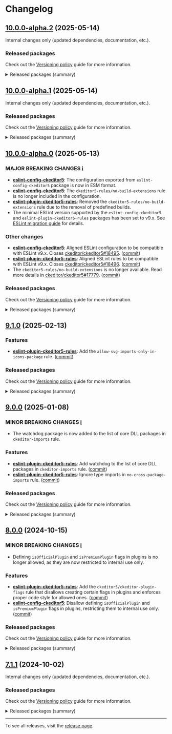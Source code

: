 Changelog
=========

## [10.0.0-alpha.2](https://github.com/ckeditor/ckeditor5-linters-config/compare/v10.0.0-alpha.1...v10.0.0-alpha.2) (2025-05-14)

Internal changes only (updated dependencies, documentation, etc.).

### Released packages

Check out the [Versioning policy](https://ckeditor.com/docs/ckeditor5/latest/framework/guides/support/versioning-policy.html) guide for more information.

<details>
<summary>Released packages (summary)</summary>

Other releases:

* [eslint-config-ckeditor5](https://www.npmjs.com/package/eslint-config-ckeditor5/v/10.0.0-alpha.2): v10.0.0-alpha.1 => v10.0.0-alpha.2
* [eslint-plugin-ckeditor5-rules](https://www.npmjs.com/package/eslint-plugin-ckeditor5-rules/v/10.0.0-alpha.2): v10.0.0-alpha.1 => v10.0.0-alpha.2
* [stylelint-config-ckeditor5](https://www.npmjs.com/package/stylelint-config-ckeditor5/v/10.0.0-alpha.2): v10.0.0-alpha.1 => v10.0.0-alpha.2
* [stylelint-plugin-ckeditor5-rules](https://www.npmjs.com/package/stylelint-plugin-ckeditor5-rules/v/10.0.0-alpha.2): v10.0.0-alpha.1 => v10.0.0-alpha.2
</details>


## [10.0.0-alpha.1](https://github.com/ckeditor/ckeditor5-linters-config/compare/v10.0.0-alpha.0...v10.0.0-alpha.1) (2025-05-14)

Internal changes only (updated dependencies, documentation, etc.).

### Released packages

Check out the [Versioning policy](https://ckeditor.com/docs/ckeditor5/latest/framework/guides/support/versioning-policy.html) guide for more information.

<details>
<summary>Released packages (summary)</summary>

Other releases:

* [eslint-config-ckeditor5](https://www.npmjs.com/package/eslint-config-ckeditor5/v/10.0.0-alpha.1): v10.0.0-alpha.0 => v10.0.0-alpha.1
* [eslint-plugin-ckeditor5-rules](https://www.npmjs.com/package/eslint-plugin-ckeditor5-rules/v/10.0.0-alpha.1): v10.0.0-alpha.0 => v10.0.0-alpha.1
* [stylelint-config-ckeditor5](https://www.npmjs.com/package/stylelint-config-ckeditor5/v/10.0.0-alpha.1): v10.0.0-alpha.0 => v10.0.0-alpha.1
* [stylelint-plugin-ckeditor5-rules](https://www.npmjs.com/package/stylelint-plugin-ckeditor5-rules/v/10.0.0-alpha.1): v10.0.0-alpha.0 => v10.0.0-alpha.1
</details>


## [10.0.0-alpha.0](https://github.com/ckeditor/ckeditor5-linters-config/compare/v9.1.0...v10.0.0-alpha.0) (2025-05-13)

### MAJOR BREAKING CHANGES [ℹ️](https://ckeditor.com/docs/ckeditor5/latest/framework/guides/support/versioning-policy.html#major-and-minor-breaking-changes)

* **[eslint-config-ckeditor5](https://www.npmjs.com/package/eslint-config-ckeditor5)**: The configuration exported from `eslint-config-ckeditor5` package is now in ESM format.
* **[eslint-config-ckeditor5](https://www.npmjs.com/package/eslint-config-ckeditor5)**: The `ckeditor5-rules/no-build-extensions` rule is no longer included in the configuration.
* **[eslint-plugin-ckeditor5-rules](https://www.npmjs.com/package/eslint-plugin-ckeditor5-rules)**: Removed the `ckeditor5-rules/no-build-extensions` rule due to the removal of predefined builds.
* The minimal ESLint version supported by the `eslint-config-ckeditor5` and `eslint-plugin-ckeditor5-rules` packages has been set to v9.x. See [ESLint migration guide](https://eslint.org/docs/latest/use/migrate-to-9.0.0) for details.

### Other changes

* **[eslint-config-ckeditor5](https://www.npmjs.com/package/eslint-config-ckeditor5)**: Aligned ESLint configuration to be compatible with ESLint v9.x. Closes [ckeditor/ckeditor5#18495](https://github.com/ckeditor/ckeditor5/issues/18495). ([commit](https://github.com/ckeditor/ckeditor5-linters-config/commit/fb6e6f13b626a098bba4e65a8cde3ed26f4daf6b))
* **[eslint-plugin-ckeditor5-rules](https://www.npmjs.com/package/eslint-plugin-ckeditor5-rules)**: Aligned ESLint rules to be compatible with ESLint v9.x. Closes [ckeditor/ckeditor5#18496](https://github.com/ckeditor/ckeditor5/issues/18496). ([commit](https://github.com/ckeditor/ckeditor5-linters-config/commit/fb6e6f13b626a098bba4e65a8cde3ed26f4daf6b))
* The `ckeditor5-rules/no-build-extensions` is no longer available. Read more details in [ckeditor/ckeditor5#17779](https://github.com/ckeditor/ckeditor5/issues/17779). ([commit](https://github.com/ckeditor/ckeditor5-linters-config/commit/08c01f65535abf818d29df7d07de2dbcd0079f96))

### Released packages

Check out the [Versioning policy](https://ckeditor.com/docs/ckeditor5/latest/framework/guides/support/versioning-policy.html) guide for more information.

<details>
<summary>Released packages (summary)</summary>

Major releases (contain major breaking changes):

* [eslint-config-ckeditor5](https://www.npmjs.com/package/eslint-config-ckeditor5/v/10.0.0-alpha.0): v9.1.0 => v10.0.0-alpha.0
* [eslint-plugin-ckeditor5-rules](https://www.npmjs.com/package/eslint-plugin-ckeditor5-rules/v/10.0.0-alpha.0): v9.1.0 => v10.0.0-alpha.0

Other releases:

* [stylelint-config-ckeditor5](https://www.npmjs.com/package/stylelint-config-ckeditor5/v/10.0.0-alpha.0): v9.1.0 => v10.0.0-alpha.0
* [stylelint-plugin-ckeditor5-rules](https://www.npmjs.com/package/stylelint-plugin-ckeditor5-rules/v/10.0.0-alpha.0): v9.1.0 => v10.0.0-alpha.0
</details>


## [9.1.0](https://github.com/ckeditor/ckeditor5-linters-config/compare/v9.0.0...v9.1.0) (2025-02-13)

### Features

* **[eslint-plugin-ckeditor5-rules](https://www.npmjs.com/package/eslint-plugin-ckeditor5-rules)**: Add the `allow-svg-imports-only-in-icons-package` rule. ([commit](https://github.com/ckeditor/ckeditor5-linters-config/commit/fd10b81cf877684b65cfaf0ad77e7fdfd2b4dd2f))

### Released packages

Check out the [Versioning policy](https://ckeditor.com/docs/ckeditor5/latest/framework/guides/support/versioning-policy.html) guide for more information.

<details>
<summary>Released packages (summary)</summary>

Releases containing new features:

* [eslint-plugin-ckeditor5-rules](https://www.npmjs.com/package/eslint-plugin-ckeditor5-rules/v/9.1.0): v9.0.0 => v9.1.0

Other releases:

* [eslint-config-ckeditor5](https://www.npmjs.com/package/eslint-config-ckeditor5/v/9.1.0): v9.0.0 => v9.1.0
* [stylelint-config-ckeditor5](https://www.npmjs.com/package/stylelint-config-ckeditor5/v/9.1.0): v9.0.0 => v9.1.0
* [stylelint-plugin-ckeditor5-rules](https://www.npmjs.com/package/stylelint-plugin-ckeditor5-rules/v/9.1.0): v9.0.0 => v9.1.0
</details>


## [9.0.0](https://github.com/ckeditor/ckeditor5-linters-config/compare/v8.0.0...v9.0.0) (2025-01-08)

### MINOR BREAKING CHANGES [ℹ️](https://ckeditor.com/docs/ckeditor5/latest/framework/guides/support/versioning-policy.html#major-and-minor-breaking-changes)

* The watchdog package is now added to the list of core DLL packages in `ckeditor-imports` rule.

### Features

* **[eslint-plugin-ckeditor5-rules](https://www.npmjs.com/package/eslint-plugin-ckeditor5-rules)**: Add watchdog to the list of core DLL packages in `ckeditor-imports` rule. ([commit](https://github.com/ckeditor/ckeditor5-linters-config/commit/f97b54a91cb8ffd1513983a6874825979e2b1338))
* **[eslint-plugin-ckeditor5-rules](https://www.npmjs.com/package/eslint-plugin-ckeditor5-rules)**: Ignore type imports in `no-cross-package-imports` rule. ([commit](https://github.com/ckeditor/ckeditor5-linters-config/commit/f97b54a91cb8ffd1513983a6874825979e2b1338))

### Released packages

Check out the [Versioning policy](https://ckeditor.com/docs/ckeditor5/latest/framework/guides/support/versioning-policy.html) guide for more information.

<details>
<summary>Released packages (summary)</summary>

Other releases:

* [eslint-config-ckeditor5](https://www.npmjs.com/package/eslint-config-ckeditor5/v/9.0.0): v8.0.0 => v9.0.0
* [eslint-plugin-ckeditor5-rules](https://www.npmjs.com/package/eslint-plugin-ckeditor5-rules/v/9.0.0): v8.0.0 => v9.0.0
* [stylelint-config-ckeditor5](https://www.npmjs.com/package/stylelint-config-ckeditor5/v/9.0.0): v8.0.0 => v9.0.0
* [stylelint-plugin-ckeditor5-rules](https://www.npmjs.com/package/stylelint-plugin-ckeditor5-rules/v/9.0.0): v8.0.0 => v9.0.0
</details>


## [8.0.0](https://github.com/ckeditor/ckeditor5-linters-config/compare/v7.1.1...v8.0.0) (2024-10-15)

### MINOR BREAKING CHANGES [ℹ️](https://ckeditor.com/docs/ckeditor5/latest/framework/guides/support/versioning-policy.html#major-and-minor-breaking-changes)

* Defining `isOfficialPlugin` and `isPremiumPlugin` flags in plugins is no longer allowed, as they are now restricted to internal use only.

### Features

* **[eslint-plugin-ckeditor5-rules](https://www.npmjs.com/package/eslint-plugin-ckeditor5-rules)**: Add the `ckeditor5/ckeditor-plugin-flags` rule that disallows creating certain flags in plugins and enforces proper code style for allowed ones. ([commit](https://github.com/ckeditor/ckeditor5-linters-config/commit/bdc3234706a406af5e813169f2aa56b67b4e9e3b))
* **[eslint-config-ckeditor5](https://www.npmjs.com/package/eslint-config-ckeditor5)**: Disallow defining `isOfficialPlugin` and `isPremiumPlugin` flags in plugins, restricting them to internal use only. ([commit](https://github.com/ckeditor/ckeditor5-linters-config/commit/bdc3234706a406af5e813169f2aa56b67b4e9e3b))

### Released packages

Check out the [Versioning policy](https://ckeditor.com/docs/ckeditor5/latest/framework/guides/support/versioning-policy.html) guide for more information.

<details>
<summary>Released packages (summary)</summary>

Releases containing new features:

* [eslint-config-ckeditor5](https://www.npmjs.com/package/eslint-config-ckeditor5/v/8.0.0): v7.1.1 => v8.0.0
* [eslint-plugin-ckeditor5-rules](https://www.npmjs.com/package/eslint-plugin-ckeditor5-rules/v/8.0.0): v7.1.1 => v8.0.0

Other releases:

* [stylelint-config-ckeditor5](https://www.npmjs.com/package/stylelint-config-ckeditor5/v/8.0.0): v7.1.1 => v8.0.0
* [stylelint-plugin-ckeditor5-rules](https://www.npmjs.com/package/stylelint-plugin-ckeditor5-rules/v/8.0.0): v7.1.1 => v8.0.0
</details>


## [7.1.1](https://github.com/ckeditor/ckeditor5-linters-config/compare/v7.1.0...v7.1.1) (2024-10-02)

Internal changes only (updated dependencies, documentation, etc.).

### Released packages

Check out the [Versioning policy](https://ckeditor.com/docs/ckeditor5/latest/framework/guides/support/versioning-policy.html) guide for more information.

<details>
<summary>Released packages (summary)</summary>

Other releases:

* [eslint-config-ckeditor5](https://www.npmjs.com/package/eslint-config-ckeditor5/v/7.1.1): v7.1.0 => v7.1.1
* [eslint-plugin-ckeditor5-rules](https://www.npmjs.com/package/eslint-plugin-ckeditor5-rules/v/7.1.1): v7.1.0 => v7.1.1
* [stylelint-config-ckeditor5](https://www.npmjs.com/package/stylelint-config-ckeditor5/v/7.1.1): v7.1.0 => v7.1.1
* [stylelint-plugin-ckeditor5-rules](https://www.npmjs.com/package/stylelint-plugin-ckeditor5-rules/v/7.1.1): v7.1.0 => v7.1.1
</details>

---

To see all releases, visit the [release page](https://github.com/ckeditor/ckeditor5-linters-config/releases).
